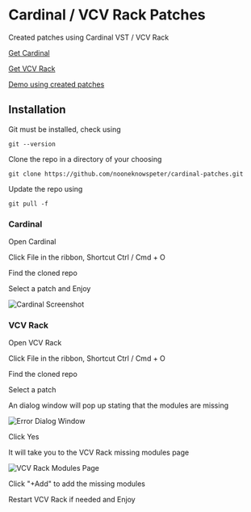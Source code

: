 # Cardinal / VCV Rack Patches

Created patches using Cardinal VST / VCV Rack

[Get Cardinal](https://github.com/DISTRHO/Cardinal)

[Get VCV Rack](https://vcvrack.com/)

[Demo using created patches](https://soundcloud.com/nooneknowspeter/epilogue)

## Installation

Git must be installed, check using
```
git --version
```

Clone the repo in a directory of your choosing
```
git clone https://github.com/nooneknowspeter/cardinal-patches.git
```

Update the repo using
```
git pull -f
```

### Cardinal

Open Cardinal

Click File in the ribbon, Shortcut Ctrl / Cmd + O

Find the cloned repo

Select a patch and Enjoy

![Cardinal Screenshot](https://i.imgur.com/X7p3Huw.png)

### VCV Rack

Open VCV Rack

Click File in the ribbon, Shortcut Ctrl / Cmd + O

Find the cloned repo

Select a patch

An dialog window will pop up stating that the modules are missing

![Error Dialog Window](https://i.imgur.com/RbDiB0i.png)

Click Yes

It will take you to the VCV Rack missing modules page

![VCV Rack Modules Page](https://i.imgur.com/2QsYPHE.png)

Click "+Add" to add the missing modules

Restart VCV Rack if needed and Enjoy
